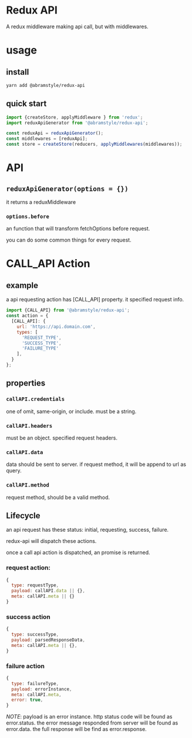 # Redux API

A redux middleware making api call, but with middlewares.

# usage
## install
```bash
yarn add @abramstyle/redux-api
```

## quick start
```js
import {createStore, applyMiddleware } from 'redux';
import reduxApiGenerator from '@abramstyle/redux-api';

const reduxApi = reduxApiGenerator();
const middlewares = [reduxApi];
const store = createStore(reducers, applyMiddlewares(middlewares));
```

# API
## `reduxApiGenerator(options = {})`
it returns a reduxMiddleware

### `options.before`
an function that will transform fetchOptions before request.

you can do some common things for every request.

# CALL_API Action
## example

a api requesting action has [CALL_API] property. it specified request info.

```js
import {CALL_API} from '@abramstyle/redux-api';
const action = {
  [CALL_API]: {
    url: 'https://api.domain.com',
    types: [
      'REQUEST_TYPE',
      'SUCCESS_TYPE',
      'FAILURE_TYPE'
    ],
  }
};
```

## properties

### `callAPI.credentials`
one of omit, same-origin, or include. must be a string.

### `callAPI.headers`
must be an object. specified request headers.

### `callAPI.data`
data should be sent to server. if request method, it will be append to url as query.

### `callAPI.method`
request method, should be a valid method.

## Lifecycle
an api request has these status: initial, requesting, success, failure.

redux-api will dispatch these actions.

once a call api action is dispatched, an promise is returned.

### request action:
```js
{
  type: requestType,
  payload: callAPI.data || {},
  meta: callAPI.meta || {}
}
```

### success action
```js
{
  type: successType,
  payload: parsedResponseData,
  meta: callAPI.meta || {},
}
```
### failure action
```js
{
  type: failureType,
  payload: errorInstance,
  meta: callAPI.meta,
  error: true,
}
```
*NOTE*: payload is an error instance. http status code will be found as error.status. the error message responded from server will be found as error.data. the full response will be find as error.response.

